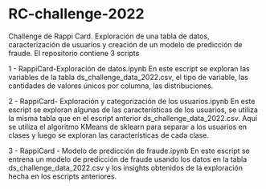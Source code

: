 # RC-challenge-2022

Challenge de Rappi Card. Exploración de una tabla de datos, caracterización de usuarios y creación de un modelo de predicción de fraude.
El repositorio contiene 3 scripts

1 - RappiCard-Exploración de datos.ipynb
  En este escript se exploran las variables de la tabla ds_challenge_data_2022.csv, el tipo de variable, las cantidades de valores únicos por columna, las distribuciones.
  
2 - RappiCard- Exploración y categorización de los usuarios.ipynb 
  En este escript se exploran algunas de las características de los usuarios, se utiliza la misma tabla que en el escript anterior ds_challenge_data_2022.csv. Aquí se utiliza el algoritmo KMeans de sklearn para separar a los usuarios en clases y luego se exploran las características de cada clase.
  
3 - RappiCard - Modelo de predicción de fraude.ipynb
  En este escript se entrena un modelo de predicción de fraude usando los datos en la tabla ds_challenge_data_2022.csv y los insights obtenidos de la exploración hecha en los escripts anteriores.
